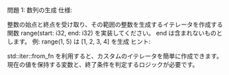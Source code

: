 問題 1: 数列の生成
仕様:

整数の始点と終点を受け取り、その範囲の整数を生成するイテレータを作成する関数 range(start: i32, end: i32) を実装してください。
end は含まれないものとします。
例: range(1, 5) は [1, 2, 3, 4] を生成
ヒント:

std::iter::from_fn を利用すると、カスタムのイテレータを簡単に作成できます。
現在の値を保持する変数と、終了条件を判定するロジックが必要です。
